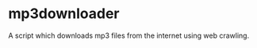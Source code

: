 mp3downloader
=============

A script which downloads mp3 files from the internet using web crawling.
